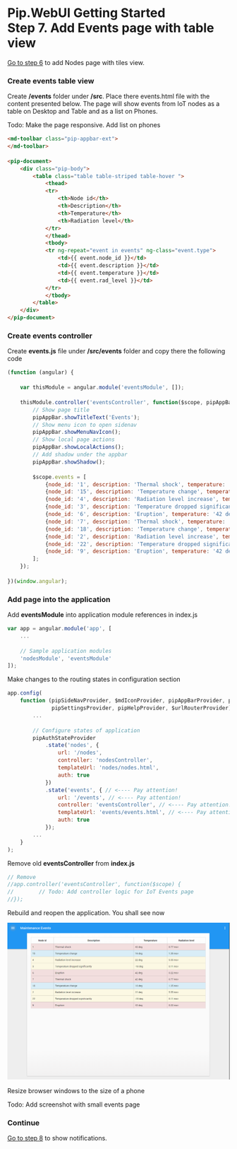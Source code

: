 # Pip.WebUI Getting Started <br/> Step 7. Add Events page with table view

[Go to step 6](https://github.com/pip-webui/pip-webui-sample/blob/master/step6/) to add Nodes page with tiles view.

### Create events table view

Create **/events** folder under **/src**. Place there events.html file with the content presented below. 
The page will show events from IoT nodes as a table on Desktop and Table and as a list on Phones.

Todo: Make the page responsive. Add list on phones
```html
<md-toolbar class="pip-appbar-ext">
</md-toolbar>

<pip-document>
    <div class="pip-body">
        <table class="table table-striped table-hover ">
            <thead>
            <tr>
                <th>Node id</th>
                <th>Description</th>
                <th>Temperature</th>
                <th>Radiation level</th>
            </tr>
            </thead>
            <tbody>
            <tr ng-repeat="event in events" ng-class="event.type">
                <td>{{ event.node_id }}</td>
                <td>{{ event.description }}</td>
                <td>{{ event.temperature }}</td>
                <td>{{ event.rad_level }}</td>
            </tr>
            </tbody>
        </table>
    </div>
</pip-document>
```

### Create events controller

Create **events.js** file under **/src/events** folder and copy there the following code

```javascript
(function (angular) {

    var thisModule = angular.module('eventsModule', []);

    thisModule.controller('eventsController', function($scope, pipAppBar) {
        // Show page title
        pipAppBar.showTitleText('Events');
        // Show menu icon to open sidenav
        pipAppBar.showMenuNavIcon();
        // Show local page actions
        pipAppBar.showLocalActions();
        // Add shadow under the appbar
        pipAppBar.showShadow();

        $scope.events = [
            {node_id: '1', description: 'Thermal shock', temperature: '42 deg', rad_level: '0.77 msv', type: 'danger'},
            {node_id: '15', description: 'Temperature change', temperature: '16 deg', rad_level: '1.35 msv', type: 'info'},
            {node_id: '4', description: 'Radiation level increase', temperature: '22 deg', rad_level: '5.55 msv', type: 'warning'},
            {node_id: '3', description: 'Temperature dropped significantly', temperature: '-18 deg', rad_level: '0.11 msv', type: 'warning'},
            {node_id: '6', description: 'Eruption', temperature: '42 deg', rad_level: '0.22 msv', type: 'danger'},
            {node_id: '7', description: 'Thermal shock', temperature: '42 deg', rad_level: '0.77 msv', type: 'danger'},
            {node_id: '18', description: 'Temperature change', temperature: '16 deg', rad_level: '1.35 msv', type: 'info'},
            {node_id: '2', description: 'Radiation level increase', temperature: '22 deg', rad_level: '5.55 msv', type: 'warning'},
            {node_id: '22', description: 'Temperature dropped significantly', temperature: '-18 deg', rad_level: '0.11 msv', type: 'warning'},
            {node_id: '9', description: 'Eruption', temperature: '42 deg', rad_level: '0.22 msv', type: 'danger'}
        ];
    });

})(window.angular);
```

### Add page into the application

Add **eventsModule** into application module references in index.js

```javascript
var app = angular.module('app', [
    ...
    
    // Sample application modules
    'nodesModule', 'eventsModule'
]);
```

Make changes to the routing states in configuration section

```javascript
app.config(
    function (pipSideNavProvider, $mdIconProvider, pipAppBarProvider, pipAuthStateProvider, 
              pipSettingsProvider, pipHelpProvider, $urlRouterProvider) {
        ...

        // Configure states of application
        pipAuthStateProvider
            .state('nodes', {
                url: '/nodes',
                controller: 'nodesController',
                templateUrl: 'nodes/nodes.html',
                auth: true
            })
            .state('events', { // <---- Pay attention!
                url: '/events', // <---- Pay attention!
                controller: 'eventsController', // <---- Pay attention!
                templateUrl: 'events/events.html', // <---- Pay attention!
                auth: true
            });
        ...
    }
);
```

Remove old **eventsController** from **index.js**

```javascript
// Remove
//app.controller('eventsController', function($scope) {
//        // Todo: Add controller logic for IoT Events page
//});
```

Rebuild and reopen the application. You shall see now

![Maintenance Events](artifacts/maintenance_events.png)

Resize browser windows to the size of a phone

Todo: Add screenshot with small events page

### Continue

[Go to step 8](https://github.com/pip-webui/pip-webui-sample/blob/master/step8/) to show notifications.
